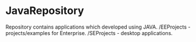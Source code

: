 # JavaRepository
Repository contains applications which developed using JAVA.
/EEProjects - projects/examples for Enterprise. 
/SEProjects - desktop applications.
